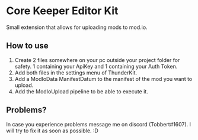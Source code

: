 # Core Keeper Editor Kit

Small extension that allows for uploading mods to mod.io.

## How to use

1. Create 2 files somewhere on your pc outside your project folder for safety. 1 containing your ApiKey and 1 containing your Auth Token. 
2. Add both files in the settings menu of ThunderKit.
3. Add a ModIoData ManifestDatum to the manifest of the mod you want to upload. 
4. Add the ModIoUpload pipeline to be able to execute it.

## Problems?

In case you experience problems message me on discord (Tobbert#1607). I will try to fix it as soon as possible. :D